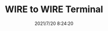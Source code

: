 ﻿---
layout: post 
title: WIRE to WIRE Terminal
is_home: true
tags: WW HW
categories: housing-terminal
overview: 
series: WW
part_number: 0586-1
thumb_img: 
image: static/202107/586-20210720.jpg
date: 2021/7/20 8:24:20
---



